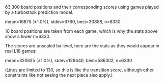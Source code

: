 63,300 board positions and their corresponding scores using games played by a turbostack prediction model.

mean=16875 (±1.0%), stdev=6760, best=30858, n=6330

10 board positions are taken from each game, which is why the stats above show a lower n=6330.

The scores are unscaled by level, here are the stats as they would appear in real L18 games:

mean=320625 (±1.0%), stdev=128440, best=586302, n=6330

(Lines are limited to 130, so this is like the transition score, although other constraints like not seeing the next piece also apply.)
